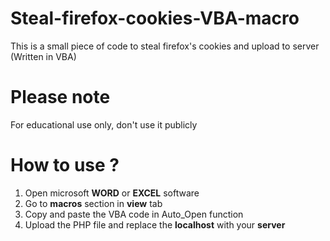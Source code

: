 # Steal-firefox-cookies-VBA-macro

This is a small piece of code to steal firefox's cookies and upload to server (Written in VBA)

# Please note

For educational use only, don't use it publicly

# How to use ?

1. Open microsoft **WORD** or **EXCEL** software
2. Go to **macros** section in **view** tab
3. Copy and paste the VBA code in Auto_Open function
4. Upload the PHP file and replace the **localhost** with your **server**
